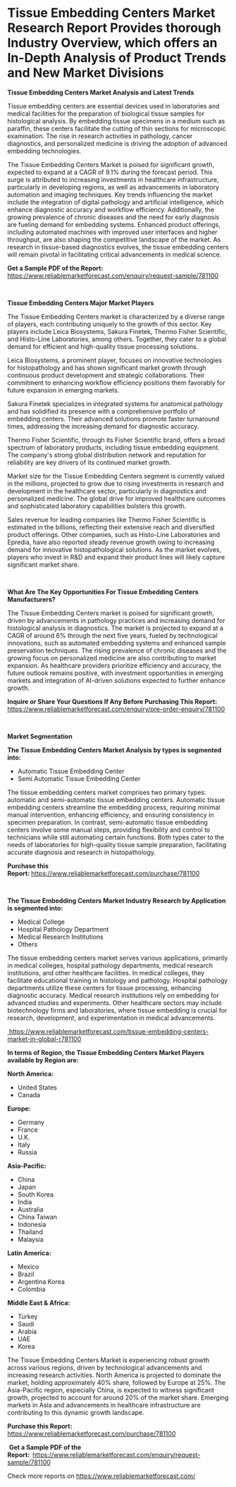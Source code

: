 <p><h1>Tissue Embedding Centers Market Research Report Provides thorough Industry Overview, which offers an In-Depth Analysis of Product Trends and New Market Divisions</h1></p><p><strong>Tissue Embedding Centers Market Analysis and Latest Trends</strong></p>
<p><p>Tissue embedding centers are essential devices used in laboratories and medical facilities for the preparation of biological tissue samples for histological analysis. By embedding tissue specimens in a medium such as paraffin, these centers facilitate the cutting of thin sections for microscopic examination. The rise in research activities in pathology, cancer diagnostics, and personalized medicine is driving the adoption of advanced embedding technologies.</p><p>The Tissue Embedding Centers Market is poised for significant growth, expected to expand at a CAGR of 9.1% during the forecast period. This surge is attributed to increasing investments in healthcare infrastructure, particularly in developing regions, as well as advancements in laboratory automation and imaging techniques. Key trends influencing the market include the integration of digital pathology and artificial intelligence, which enhance diagnostic accuracy and workflow efficiency. Additionally, the growing prevalence of chronic diseases and the need for early diagnosis are fueling demand for embedding systems. Enhanced product offerings, including automated machines with improved user interfaces and higher throughput, are also shaping the competitive landscape of the market. As research in tissue-based diagnostics evolves, the tissue embedding centers will remain pivotal in facilitating critical advancements in medical science.</p></p>
<p><strong>Get a Sample PDF of the Report:&nbsp;</strong> <a href="https://www.reliablemarketforecast.com/enquiry/request-sample/781100?utm_campaign=3089&utm_medium=2&utm_source=Github&utm_content=ia&utm_term=26032025&utm_id=tissue-embedding-centers">https://www.reliablemarketforecast.com/enquiry/request-sample/781100</a></p>
<p>&nbsp;</p>
<p><strong>Tissue Embedding Centers Major Market Players</strong></p>
<p><p>The Tissue Embedding Centers market is characterized by a diverse range of players, each contributing uniquely to the growth of this sector. Key players include Leica Biosystems, Sakura Finetek, Thermo Fisher Scientific, and Histo-Line Laboratories, among others. Together, they cater to a global demand for efficient and high-quality tissue processing solutions.</p><p>Leica Biosystems, a prominent player, focuses on innovative technologies for histopathology and has shown significant market growth through continuous product development and strategic collaborations. Their commitment to enhancing workflow efficiency positions them favorably for future expansion in emerging markets.</p><p>Sakura Finetek specializes in integrated systems for anatomical pathology and has solidified its presence with a comprehensive portfolio of embedding centers. Their advanced solutions promote faster turnaround times, addressing the increasing demand for diagnostic accuracy.</p><p>Thermo Fisher Scientific, through its Fisher Scientific brand, offers a broad spectrum of laboratory products, including tissue embedding equipment. The company's strong global distribution network and reputation for reliability are key drivers of its continued market growth.</p><p>Market size for the Tissue Embedding Centers segment is currently valued in the millions, projected to grow due to rising investments in research and development in the healthcare sector, particularly in diagnostics and personalized medicine. The global drive for improved healthcare outcomes and sophisticated laboratory capabilities bolsters this growth.</p><p>Sales revenue for leading companies like Thermo Fisher Scientific is estimated in the billions, reflecting their extensive reach and diversified product offerings. Other companies, such as Histo-Line Laboratories and Epredia, have also reported steady revenue growth owing to increasing demand for innovative histopathological solutions. As the market evolves, players who invest in R&D and expand their product lines will likely capture significant market share.</p></p>
<p>&nbsp;</p>
<p><strong>What Are The Key Opportunities For Tissue Embedding Centers Manufacturers?</strong></p>
<p><p>The Tissue Embedding Centers market is poised for significant growth, driven by advancements in pathology practices and increasing demand for histological analysis in diagnostics. The market is projected to expand at a CAGR of around 6% through the next five years, fueled by technological innovations, such as automated embedding systems and enhanced sample preservation techniques. The rising prevalence of chronic diseases and the growing focus on personalized medicine are also contributing to market expansion. As healthcare providers prioritize efficiency and accuracy, the future outlook remains positive, with investment opportunities in emerging markets and integration of AI-driven solutions expected to further enhance growth.</p></p>
<p><strong>Inquire or Share Your Questions If Any Before Purchasing This Report:</strong> <a href="https://www.reliablemarketforecast.com/enquiry/pre-order-enquiry/781100?utm_campaign=3089&utm_medium=2&utm_source=Github&utm_content=ia&utm_term=26032025&utm_id=tissue-embedding-centers">https://www.reliablemarketforecast.com/enquiry/pre-order-enquiry/781100</a></p>
<p>&nbsp;</p>
<p><strong>Market Segmentation</strong></p>
<p><strong>The Tissue Embedding Centers Market Analysis by types is segmented into:</strong></p>
<p><ul><li>Automatic Tissue Embedding Center</li><li>Semi Automatic Tissue Embedding Center</li></ul></p>
<p><p>The tissue embedding centers market comprises two primary types: automatic and semi-automatic tissue embedding centers. Automatic tissue embedding centers streamline the embedding process, requiring minimal manual intervention, enhancing efficiency, and ensuring consistency in specimen preparation. In contrast, semi-automatic tissue embedding centers involve some manual steps, providing flexibility and control to technicians while still automating certain functions. Both types cater to the needs of laboratories for high-quality tissue sample preparation, facilitating accurate diagnosis and research in histopathology.</p></p>
<p><strong>Purchase this Report:&nbsp;</strong><a href="https://www.reliablemarketforecast.com/purchase/781100?utm_campaign=3089&utm_medium=2&utm_source=Github&utm_content=ia&utm_term=26032025&utm_id=tissue-embedding-centers">https://www.reliablemarketforecast.com/purchase/781100</a></p>
<p>&nbsp;</p>
<p><strong>The Tissue Embedding Centers Market Industry Research by Application is segmented into:</strong></p>
<p><ul><li>Medical College</li><li>Hospital Pathology Department</li><li>Medical Research Institutions</li><li>Others</li></ul></p>
<p><p>The tissue embedding centers market serves various applications, primarily in medical colleges, hospital pathology departments, medical research institutions, and other healthcare facilities. In medical colleges, they facilitate educational training in histology and pathology. Hospital pathology departments utilize these centers for tissue processing, enhancing diagnostic accuracy. Medical research institutions rely on embedding for advanced studies and experiments. Other healthcare sectors may include biotechnology firms and laboratories, where tissue embedding is crucial for research, development, and experimentation in medical advancements.</p></p>
<p><a href="https://www.reliablemarketforecast.com/tissue-embedding-centers-market-in-global-r781100?utm_campaign=3089&utm_medium=2&utm_source=Github&utm_content=ia&utm_term=26032025&utm_id=tissue-embedding-centers">&nbsp;https://www.reliablemarketforecast.com/tissue-embedding-centers-market-in-global-r781100</a></p>
<p><strong>In terms of Region, the Tissue Embedding Centers Market Players available by Region are:</strong></p>
<p>
    <p> <strong> North America: </strong>
        <ul>
            <li>United States</li>
            <li>Canada</li>
        </ul>
        </p> 
    <p> <strong> Europe: </strong>
        <ul>
            <li>Germany</li>
            <li>France</li>
            <li>U.K.</li>
            <li>Italy</li>
            <li>Russia</li>
        </ul>
        </p> 
    <p> <strong> Asia-Pacific: </strong>
        <ul>
            <li>China</li>
            <li>Japan</li>
            <li>South Korea</li>
            <li>India</li>
            <li>Australia</li>
            <li>China Taiwan</li>
            <li>Indonesia</li>
            <li>Thailand</li>
            <li>Malaysia</li>
        </ul>
        </p> 
    <p> <strong> Latin America: </strong>
        <ul>
            <li>Mexico</li>
            <li>Brazil</li>
            <li>Argentina Korea</li>
            <li>Colombia</li>
        </ul>
        </p> 
    <p> <strong> Middle East & Africa: </strong>
        <ul>
            <li>Turkey</li>
            <li>Saudi</li>
            <li>Arabia</li>
            <li>UAE</li>
            <li>Korea</li>
        </ul>
    </p>
    </p>
<p><p>The Tissue Embedding Centers Market is experiencing robust growth across various regions, driven by technological advancements and increasing research activities. North America is projected to dominate the market, holding approximately 40% share, followed by Europe at 25%. The Asia-Pacific region, especially China, is expected to witness significant growth, projected to account for around 20% of the market share. Emerging markets in Asia and advancements in healthcare infrastructure are contributing to this dynamic growth landscape.</p></p>
<p><strong>Purchase this Report: </strong><a href="https://www.reliablemarketforecast.com/purchase/781100?utm_campaign=3089&utm_medium=2&utm_source=Github&utm_content=ia&utm_term=26032025&utm_id=tissue-embedding-centers">https://www.reliablemarketforecast.com/purchase/781100</a></p>
<p>&nbsp;<strong>Get a Sample PDF of the Report:&nbsp;&nbsp;</strong><a href="https://www.reliablemarketforecast.com/enquiry/request-sample/781100?utm_campaign=3089&utm_medium=2&utm_source=Github&utm_content=ia&utm_term=26032025&utm_id=tissue-embedding-centers">https://www.reliablemarketforecast.com/enquiry/request-sample/781100</a></p>
<p><strong></strong></p>
<p>Check more reports on <a href="https://www.reliablemarketforecast.com/?utm_campaign=3089&utm_medium=2&utm_source=Github&utm_content=ia&utm_term=26032025&utm_id=tissue-embedding-centers">https://www.reliablemarketforecast.com/</a></p>
